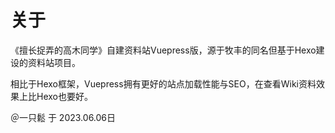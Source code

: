# 关于

《擅长捉弄的高木同学》自建资料站Vuepress版，源于牧丰的同名但基于Hexo建设的资料站项目。  

相比于Hexo框架，Vuepress拥有更好的站点加载性能与SEO，在查看Wiki资料效果上比Hexo也要好。

＠一只鬆 于 2023.06.06日